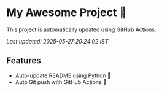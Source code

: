 # My Awesome Project 🚀

This project is automatically updated using GitHub Actions.

_Last updated: 2025-05-27 20:24:02 IST_

## Features
- Auto-update README using Python 🐍
- Auto Git push with GitHub Actions 🤖
